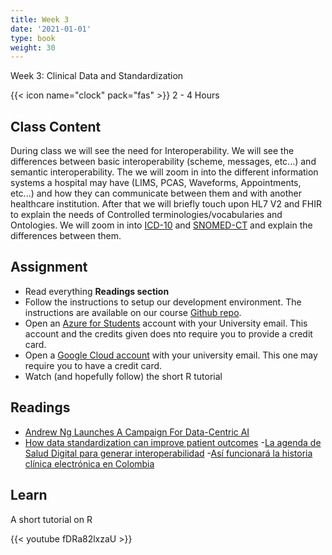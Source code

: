 ```yaml
---
title: Week 3
date: '2021-01-01'
type: book
weight: 30
---
```


Week 3: Clinical Data and Standardization

<!--more-->

{{< icon name="clock" pack="fas" >}} 2 - 4 Hours

## Class Content

During class we will see the need for Interoperability. We will see the differences between basic interoperability (scheme, messages, etc...) and semantic interoperability. The we will zoom in into the different information systems a hospital may have (LIMS, PCAS, Waveforms, Appointments, etc...) and how they can communicate between them and with another healthcare institution. After that we will briefly touch upon HL7 V2 and FHIR to explain the needs of Controlled terminologies/vocabularies and Ontologies. We will zoom in into [ICD-10](https://www.who.int/standards/classifications/classification-of-diseases) and [SNOMED-CT](https://bioportal.bioontology.org/ontologies/SNOMEDCT) and explain the differences between them.

## Assignment

- Read everything **Readings section**
- Follow the instructions to setup our development environment. The instructions are available on our course [Github repo](https://github.com/jdposada/bioinf_202210).
- Open an [Azure for Students](https://azure.microsoft.com/en-us/free/students/) account with your University email. This account and the credits given does nto require you to provide a credit card.
- Open a [Google Cloud account](https://edu.google.com/programs/benefits/students/?modal_active=none) with your university email. This one may require you to have a credit card.
- Watch (and hopefully follow) the short R tutorial


## Readings

- [Andrew Ng Launches A Campaign For Data-Centric AI](https://www.forbes.com/sites/gilpress/2021/06/16/andrew-ng-launches-a-campaign-for-data-centric-ai/?sh=4177307d74f5)
- [How data standardization can improve patient outcomes](https://www.experian.com/blogs/healthcare/2021/08/data-standardization-can-improve-patient-outcomes/)
-[La agenda de Salud Digital para generar interoperabilidad](https://www.minsalud.gov.co/Paginas/La-agenda-de-Salud-Digital-para-generar-interoperabilidad.aspx)
-[Así funcionará la historia clínica electrónica en Colombia](https://www.minsalud.gov.co/Paginas/Asi-funcionara-la-historia-clinica-electronica-en-Colombia.aspx)


## Learn

A short tutorial on R

{{< youtube fDRa82lxzaU >}}